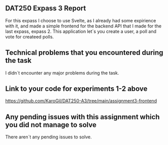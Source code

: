 ## DAT250 Expass 3 Report
For this expass I choose to use Svelte, as I already had some expirience with it, and made a simple frontend for the backend API that I made for the last expass, expass 2.
This application let´s you create a user, a poll and vote for createed polls.

## Technical problems that you encountered during the task
I didn´t encounter any major problems during the task.

## Link to your code for experiments 1-2 above
https://github.com/KaroGil/DAT250-A3/tree/main/assignment3-frontend

## Any pending issues with this assignment which you did not manage to solve
There aren´t any pending issues to solve.
